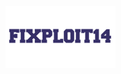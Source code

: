 <h3 align="center"><img src="https://github.com/fixploit14/fixploit14/blob/main/20231007_205732.png" alt="logo" width="50%"></h3>
